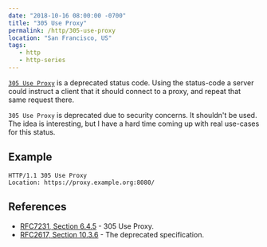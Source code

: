 ```yaml
---
date: "2018-10-16 08:00:00 -0700"
title: "305 Use Proxy"
permalink: /http/305-use-proxy
location: "San Francisco, US"
tags:
   - http
   - http-series
---
```


[`305 Use Proxy`][1] is a deprecated status code. Using the status-code a
server could instruct a client that it should connect to a proxy, and repeat
that same request there.

`305 Use Proxy` is deprecated due to security concerns. It shouldn't be used.
The idea is interesting, but I have a hard time coming up with real use-cases
for this status.

Example
------

```http
HTTP/1.1 305 Use Proxy
Location: https://proxy.example.org:8080/
```

References
----------

* [RFC7231, Section 6.4.5][1] - 305 Use Proxy.
* [RFC2617, Section 10.3.6][2] - The deprecated specification.

[1]: https://tools.ietf.org/html/rfc7231#section-6.4.5
[2]: https://tools.ietf.org/html/rfc2616#section-10.3.6
